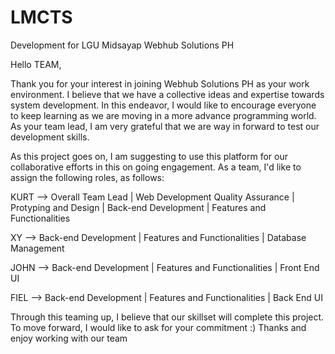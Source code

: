 # LMCTS
Development for LGU Midsayap
Webhub Solutions PH

Hello TEAM,

Thank you for your interest in joining Webhub Solutions PH as your work environment. I believe that we have a collective ideas and expertise towards system development. In this endeavor, I would like to encourage everyone to keep learning as we are moving in a more advance programming world. As your team lead, I am very grateful that we are way in forward to test our development skills. 

As this project goes on, I am suggesting to use this platform for our collaborative efforts in this on going engagement. As a team, I'd like to assign the following roles, as follows:

KURT -->  Overall Team Lead | Web Development Quality Assurance | Protyping and Design | Back-end Development | Features and Functionalities

XY --> Back-end Development | Features and Functionalities | Database Management

JOHN --> Back-end Development | Features and Functionalities | Front End UI

FIEL --> Back-end Development | Features and Functionalities | Back End UI

Through this teaming up, I believe that our skillset will complete this project. To move forward, I would like to ask for your commitment :) Thanks and enjoy working with our team
